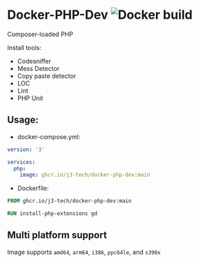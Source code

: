 # Docker-PHP-Dev ![Docker build](https://github.com/J3-Tech/Docker-PHP-Dev/actions/workflows/docker-publish.yml/badge.svg)

Composer-loaded PHP

Install tools:
 - Codesniffer
 - Mess Detector
 - Copy paste detector
 - LOC
 - Lint
 - PHP Unit


## Usage:

- docker-compose.yml:

```yml
version: '3'

services:
  php:
    image: ghcr.io/j3-tech/docker-php-dev:main
```

- Dockerfile:

```Dockerfile
FROM ghcr.io/j3-tech/docker-php-dev:main

RUN install-php-extensions gd
```

## Multi platform support

Image supports `amd64`, `arm64`, `i386`, `ppc64le`, and `s390x`